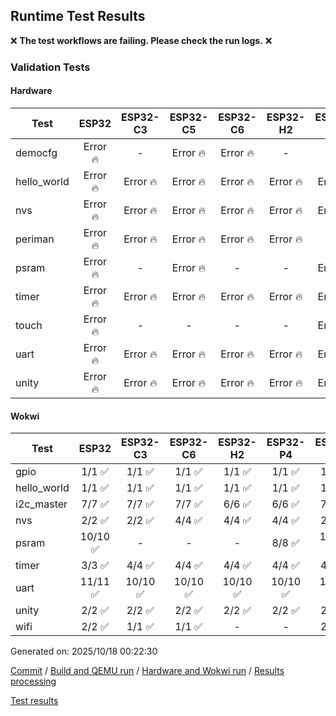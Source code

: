 ## Runtime Test Results

:x: **The test workflows are failing. Please check the run logs.** :x:

### Validation Tests

#### Hardware

Test|ESP32|ESP32-C3|ESP32-C5|ESP32-C6|ESP32-H2|ESP32-P4|ESP32-S2|ESP32-S3
-|:-:|:-:|:-:|:-:|:-:|:-:|:-:|:-:
democfg|Error :fire:|-|Error :fire:|Error :fire:|-|-|Error :fire:|Error :fire:
hello_world|Error :fire:|Error :fire:|Error :fire:|Error :fire:|Error :fire:|Error :fire:|Error :fire:|Error :fire:
nvs|Error :fire:|Error :fire:|Error :fire:|Error :fire:|Error :fire:|Error :fire:|Error :fire:|Error :fire:
periman|Error :fire:|Error :fire:|Error :fire:|Error :fire:|Error :fire:|-|Error :fire:|Error :fire:
psram|Error :fire:|-|Error :fire:|-|-|Error :fire:|Error :fire:|Error :fire:
timer|Error :fire:|Error :fire:|Error :fire:|Error :fire:|Error :fire:|Error :fire:|Error :fire:|Error :fire:
touch|Error :fire:|-|-|-|-|Error :fire:|Error :fire:|Error :fire:
uart|Error :fire:|Error :fire:|Error :fire:|Error :fire:|Error :fire:|Error :fire:|Error :fire:|Error :fire:
unity|Error :fire:|Error :fire:|Error :fire:|Error :fire:|Error :fire:|Error :fire:|Error :fire:|Error :fire:

#### Wokwi

Test|ESP32|ESP32-C3|ESP32-C6|ESP32-H2|ESP32-P4|ESP32-S2|ESP32-S3
-|:-:|:-:|:-:|:-:|:-:|:-:|:-:
gpio|1/1 :white_check_mark:|1/1 :white_check_mark:|1/1 :white_check_mark:|1/1 :white_check_mark:|1/1 :white_check_mark:|1/1 :white_check_mark:|1/1 :white_check_mark:
hello_world|1/1 :white_check_mark:|1/1 :white_check_mark:|1/1 :white_check_mark:|1/1 :white_check_mark:|1/1 :white_check_mark:|1/1 :white_check_mark:|1/1 :white_check_mark:
i2c_master|7/7 :white_check_mark:|7/7 :white_check_mark:|7/7 :white_check_mark:|6/6 :white_check_mark:|6/6 :white_check_mark:|7/7 :white_check_mark:|7/7 :white_check_mark:
nvs|2/2 :white_check_mark:|2/2 :white_check_mark:|4/4 :white_check_mark:|4/4 :white_check_mark:|4/4 :white_check_mark:|2/2 :white_check_mark:|3/3 :white_check_mark:
psram|10/10 :white_check_mark:|-|-|-|8/8 :white_check_mark:|10/10 :white_check_mark:|10/10 :white_check_mark:
timer|3/3 :white_check_mark:|4/4 :white_check_mark:|4/4 :white_check_mark:|4/4 :white_check_mark:|4/4 :white_check_mark:|4/4 :white_check_mark:|4/4 :white_check_mark:
uart|11/11 :white_check_mark:|10/10 :white_check_mark:|10/10 :white_check_mark:|10/10 :white_check_mark:|10/10 :white_check_mark:|10/10 :white_check_mark:|10/10 :white_check_mark:
unity|2/2 :white_check_mark:|2/2 :white_check_mark:|2/2 :white_check_mark:|2/2 :white_check_mark:|2/2 :white_check_mark:|2/2 :white_check_mark:|2/2 :white_check_mark:
wifi|2/2 :white_check_mark:|1/1 :white_check_mark:|1/1 :white_check_mark:|-|-|2/2 :white_check_mark:|3/3 :white_check_mark:


Generated on: 2025/10/18 00:22:30

[Commit](https://github.com/espressif/arduino-esp32/commit/8db8b55982bd637ba06996da429f954a13ac95f7) / [Build and QEMU run](https://github.com/espressif/arduino-esp32/actions/runs/18607748793) / [Hardware and Wokwi run](https://github.com/espressif/arduino-esp32/actions/runs/18607832681) / [Results processing](https://github.com/espressif/arduino-esp32/actions/runs/18607907164)

[Test results](https://github.com/espressif/arduino-esp32/runs/53060875236)
